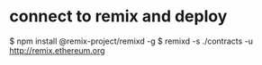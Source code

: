 # connect to remix and deploy
$  npm install @remix-project/remixd -g
$  remixd -s ./contracts -u http://remix.ethereum.org
